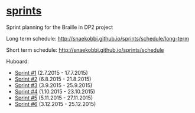 # [sprints][]
Sprint planning for the Braille in DP2 project

Long term schedule: http://snaekobbi.github.io/sprints/schedule/long-term

Short term schedule: http://snaekobbi.github.io/sprints/schedule

Huboard:
- [Sprint #1](https://huboard.com/snaekobbi/sprints#/?milestone=[%22sprint%231%22]) (2.7.2015 - 17.7.2015)
- [Sprint #2](https://huboard.com/snaekobbi/sprints#/?milestone=[%22sprint%232%22]) (6.8.2015 - 21.8.2015)
- [Sprint #3](https://huboard.com/snaekobbi/sprints#/?milestone=[%22sprint%233%22]) (3.9.2015 - 25.9.2015)
- [Sprint #4](https://huboard.com/snaekobbi/sprints#/?milestone=[%22sprint%234%22]) (1.10.2015 - 23.10.2015)
- [Sprint #5](https://huboard.com/snaekobbi/sprints#/?milestone=[%22sprint%235%22]) (5.11.2015 - 27.11.2015)
- [Sprint #6](https://huboard.com/snaekobbi/sprints#/?milestone=[%22sprint%236%22]) (3.12.2015 - 25.12.2015)

[sprints]: https://github.com/snaekobbi/sprints

